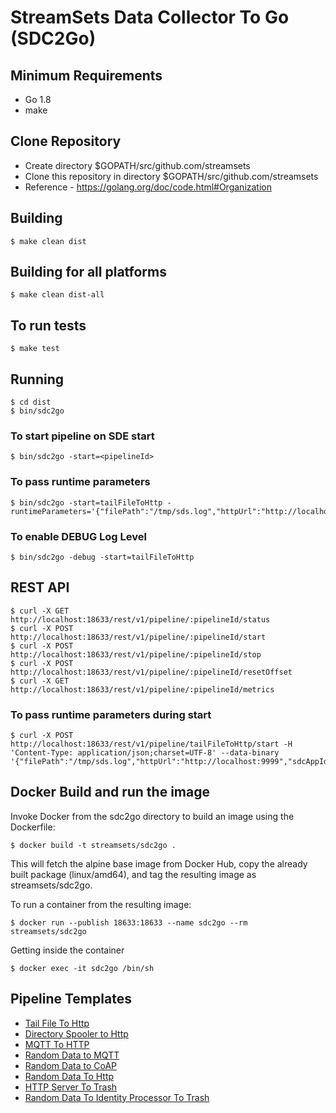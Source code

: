 # StreamSets Data Collector To Go (SDC2Go)

## Minimum Requirements

* Go 1.8
* make


## Clone Repository

* Create directory $GOPATH/src/github.com/streamsets
* Clone this repository in directory $GOPATH/src/github.com/streamsets
* Reference - https://golang.org/doc/code.html#Organization

## Building
    $ make clean dist

## Building for all platforms

    $ make clean dist-all

## To run tests

    $ make test

## Running

    $ cd dist
    $ bin/sdc2go

### To start pipeline on SDE start

    $ bin/sdc2go -start=<pipelineId>

### To pass runtime parameters

    $ bin/sdc2go -start=tailFileToHttp -runtimeParameters='{"filePath":"/tmp/sds.log","httpUrl":"http://localhost:9999","sdcAppId":"sde"}'

### To enable DEBUG Log Level

    $ bin/sdc2go -debug -start=tailFileToHttp

## REST API

    $ curl -X GET http://localhost:18633/rest/v1/pipeline/:pipelineId/status
    $ curl -X POST http://localhost:18633/rest/v1/pipeline/:pipelineId/start
    $ curl -X POST http://localhost:18633/rest/v1/pipeline/:pipelineId/stop
    $ curl -X POST http://localhost:18633/rest/v1/pipeline/:pipelineId/resetOffset
    $ curl -X GET http://localhost:18633/rest/v1/pipeline/:pipelineId/metrics

### To pass runtime parameters during start

    $ curl -X POST http://localhost:18633/rest/v1/pipeline/tailFileToHttp/start -H 'Content-Type: application/json;charset=UTF-8' --data-binary '{"filePath":"/tmp/sds.log","httpUrl":"http://localhost:9999","sdcAppId":"sde"}'

## Docker Build and run the image


Invoke Docker from the sdc2go directory to build an image using the Dockerfile:


    $ docker build -t streamsets/sdc2go .


This will fetch the alpine base image from Docker Hub, copy the already built package (linux/amd64), and tag the resulting image as streamsets/sdc2go.


To run a container from the resulting image:

    $ docker run --publish 18633:18633 --name sdc2go --rm streamsets/sdc2go

Getting inside the container

    $ docker exec -it sdc2go /bin/sh


## Pipeline Templates

* [Tail File To Http](data/pipelines/tailFileToHttp)
* [Directory Spooler to Http](data/pipelines/directoryToHttp)
* [MQTT To HTTP](data/pipelines/mqttToHttp)
* [Random Data to MQTT](data/pipelines/randomToMqtt)
* [Random Data to CoAP](data/pipelines/randomToCoap)
* [Random Data To Http](data/pipelines/randomToHttp)
* [HTTP Server To Trash](data/pipelines/httpServerToTrash)
* [Random Data To Identity Processor To Trash](data/pipelines/randomToIdentityToTrash)



